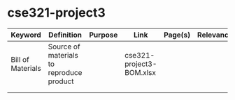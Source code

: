 # cse321-project3

| Keyword | Definition | Purpose | Link | Page(s) | Relevance |
|---------|------------|---------|------|---------|-----------|
|Bill of Materials|Source of materials to reproduce product||cse321-project3-BOM.xlsx|||
|         |            |         |      |         |           |
|         |            |         |      |         |           |
